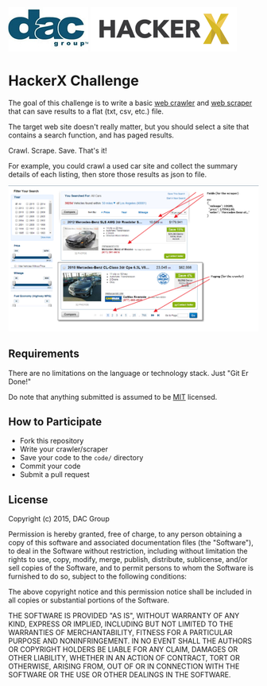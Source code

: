 ![dac-logo](dac-logo.jpg) ![hackerx-logo](hackerx-logo.png)

# HackerX Challenge

The goal of this challenge is to write a basic [web crawler](http://en.wikipedia.org/wiki/Web_crawler) and [web scraper](http://en.wikipedia.org/wiki/Web_scraping) that can save results to a flat (txt, csv, etc.) file.

The target web site doesn't really matter, but you should select a site that contains a search function, and has paged results.

Crawl. Scrape. Save. That's it!

For example, you could crawl a used car site and collect the summary details of each listing, then store those results as json to file.

![screenshot-01](screenshot-01.png)

## Requirements

There are no limitations on the language or technology stack. Just "Git Er Done!"

Do note that anything submitted is assumed to be [MIT](http://opensource.org/licenses/MIT) licensed.

## How to Participate

* Fork this repository
* Write your crawler/scraper
* Save your code to the `code/` directory
* Commit your code
* Submit a pull request

## License

Copyright (c) 2015, DAC Group

Permission is hereby granted, free of charge, to any person obtaining a copy
of this software and associated documentation files (the "Software"), to deal
in the Software without restriction, including without limitation the rights
to use, copy, modify, merge, publish, distribute, sublicense, and/or sell
copies of the Software, and to permit persons to whom the Software is
furnished to do so, subject to the following conditions:

The above copyright notice and this permission notice shall be included in
all copies or substantial portions of the Software.

THE SOFTWARE IS PROVIDED "AS IS", WITHOUT WARRANTY OF ANY KIND, EXPRESS OR
IMPLIED, INCLUDING BUT NOT LIMITED TO THE WARRANTIES OF MERCHANTABILITY,
FITNESS FOR A PARTICULAR PURPOSE AND NONINFRINGEMENT. IN NO EVENT SHALL THE
AUTHORS OR COPYRIGHT HOLDERS BE LIABLE FOR ANY CLAIM, DAMAGES OR OTHER
LIABILITY, WHETHER IN AN ACTION OF CONTRACT, TORT OR OTHERWISE, ARISING FROM,
OUT OF OR IN CONNECTION WITH THE SOFTWARE OR THE USE OR OTHER DEALINGS IN
THE SOFTWARE.
